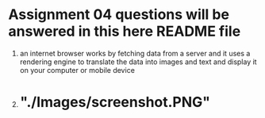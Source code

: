 # Assignment 04 questions will be answered in this here README file
1. an internet browser works by fetching data from a server and it uses a rendering engine to translate the data into images and text and display it on your computer or mobile device
2. # "./Images/screenshot.PNG"